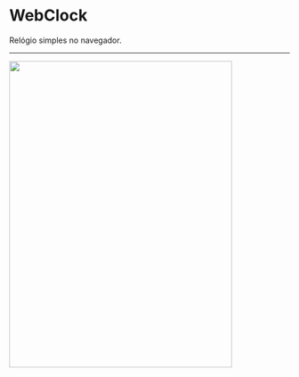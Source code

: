 # WebClock

 <p>Relógio simples no navegador.</p><hr>
 
 <img src="https://raw.githubusercontent.com/LeoHLV/Armazenamento/main/Imagens/WebClock%20img_%20(2).avif"
  height="550"
  width="400"
  />
